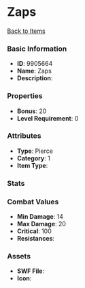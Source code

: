 # Zaps



[Back to Items](../items.md)

### Basic Information

- **ID**: 9905664
- **Name**: Zaps
- **Description**: 

### Properties

- **Bonus**: 20
- **Level Requirement**: 0

### Attributes

- **Type**: Pierce
- **Category**: 1
- **Item Type**: 

### Stats


### Combat Values

- **Min Damage**: 14
- **Max Damage**: 20
- **Critical**: 100
- **Resistances**: 

### Assets

- **SWF File**: 
- **Icon**: 

